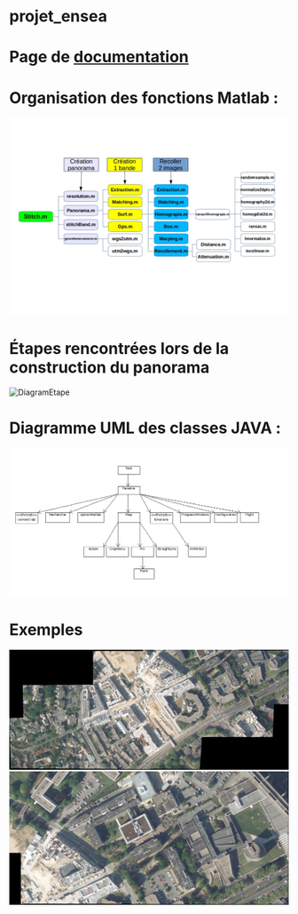projet_ensea
============

Page de [documentation]
============

[documentation]:http://benoitfragit.github.io/projet_ensea/ "Documentation"

Organisation des fonctions Matlab :
============

![DiagramMatlab](resources/Documentation/docMatlab/schemaMATLAB.jpg)

Étapes rencontrées lors de la construction du panorama
============

![DiagramEtape](resources/Documentation/docMatlab/schémaboloc.jpg)

Diagramme UML des classes JAVA :
============

![DiagramUML](resources/Documentation/docJava/Diagrammeclasses.png)

Exemples
============

![Exemple1](resources/Test/itineraire2/mosaique.png)
![Exemple2](resources/Test/itineraire3/mosaique.png)
